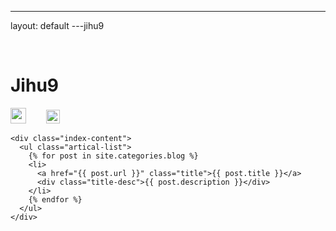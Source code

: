 ---
layout: default
---jihu9

<body>
  <div class="index-wrapper">
    <div class="aside">
      <div class="info-card">
        <h1>Jihu9</h1>
        <a href="http://weibo.com/jihu9" target="_blank"><img src="http://www.weibo.com/favicon.ico" alt="" width="25"/></a>
        <a href="http://www.douban.com/jihu9" target="_blank"><img src="http://www.douban.com/favicon.ico" alt="" width="22"/></a>
        <!-- <a href="http://instagram.com/beiyuu/" target="_blank"><img src="http://d36xtkk24g8jdx.cloudfront.net/bluebar/00c6602/images/ico/favicon.ico" alt="" width="22"/></a> -->
      </div>
      <div id="particles-js"></div>
    </div>

    <div class="index-content">
      <ul class="artical-list">
        {% for post in site.categories.blog %}
        <li>
          <a href="{{ post.url }}" class="title">{{ post.title }}</a>
          <div class="title-desc">{{ post.description }}</div>
        </li>
        {% endfor %}
      </ul>
    </div>
  </div>
</body>
